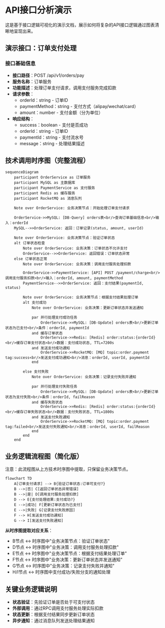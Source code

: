 # API接口分析演示

这是基于接口逻辑可视化的演示文档，展示如何将复杂的API接口逻辑通过图表清晰地呈现出来。

## 演示接口：订单支付处理

### 接口基础信息
- **接口路径**：POST /api/v1/orders/pay
- **服务名称**：订单服务
- **功能描述**：处理订单支付请求，调用支付服务完成扣款
- **请求参数**：
  - orderId：string - 订单ID
  - paymentMethod：string - 支付方式（alipay/wechat/card）
  - amount：number - 支付金额（分为单位）
- **响应结构**：
  - success：boolean - 支付是否成功
  - orderId：string - 订单ID
  - paymentId：string - 支付流水号
  - message：string - 处理结果描述

## 技术调用时序图（完整流程）

```mermaid
sequenceDiagram
    participant OrderService as 订单服务
    participant MySQL as 主数据库
    participant PaymentService as 支付服务
    participant Redis as 缓存服务
    participant RocketMQ as 消息队列
    
    Note over OrderService: 业务决策节点：开始处理订单支付请求
    
    OrderService->>MySQL: [DB-Query] orders表<br/>查询订单基础信息<br/>输入：orderId
    MySQL-->>OrderService: 返回：订单记录(status, amount, userId)
    
    Note over OrderService: 业务决策节点：验证订单状态
    alt 订单状态检查
        Note over OrderService: 业务决策：订单状态不允许支付
        OrderService-->>OrderService: 返回错误：订单状态异常
    else 订单状态正常
        Note over OrderService: 业务决策：调用支付服务处理扣款
        
        OrderService->>PaymentService: [API] POST /payment/charge<br/>调用支付服务扣款<br/>输入：orderId, amount, paymentMethod
        PaymentService-->>OrderService: 返回：支付结果(paymentId, status)
        
        Note over OrderService: 业务决策节点：根据支付结果处理订单
        alt 支付成功
            Note over OrderService: 业务决策：更新订单状态并发送通知
            
            par 并行处理支付成功任务
                OrderService->>MySQL: [DB-Update] orders表<br/>更新订单状态为已支付<br/>条件：orderId, paymentId
            and 缓存订单状态
                OrderService->>Redis: [Redis] order:status:{orderId}<br/>缓存订单支付状态<br/>数据：支付成功状态, TTL=7200s
            and 发送支付成功通知
                OrderService->>RocketMQ: [MQ] topic:order.payment tag:success<br/>发送支付成功通知<br/>消息：orderId, userId, paymentId
            end
            
        else 支付失败
            Note over OrderService: 业务决策：记录支付失败并通知
            
            par 并行处理支付失败任务
                OrderService->>MySQL: [DB-Update] orders表<br/>更新订单状态为支付失败<br/>条件：orderId, failReason
            and 缓存失败状态
                OrderService->>Redis: [Redis] order:status:{orderId}<br/>缓存订单失败状态<br/>数据：支付失败状态, TTL=1800s
            and 发送支付失败通知
                OrderService->>RocketMQ: [MQ] topic:order.payment tag:failed<br/>发送支付失败通知<br/>消息：orderId, userId, failReason
            end
        end
    end
```

## 业务逻辑流程图（简化版）

注意：此流程图从上方技术时序图中提取，只保留业务决策节点。

```mermaid
flowchart TD
    A[订单支付请求] --> B{验证订单状态:订单可支付?}
    B -->|否| C[返回订单状态异常错误]
    B -->|是| D[调用支付服务处理扣款]
    D --> E{支付处理结果:支付成功?}
    E -->|成功| F[更新订单状态为已支付]
    E -->|失败| G[记录支付失败原因]
    F --> H[发送支付成功通知]
    G --> I[发送支付失败通知]
```

**从时序图提取对应关系**：
- B节点 ↔️ 时序图中"业务决策节点：验证订单状态"
- D节点 ↔️ 时序图中"业务决策：调用支付服务处理扣款"
- E节点 ↔️ 时序图中"业务决策节点：根据支付结果处理订单"
- F节点 ↔️ 时序图中"业务决策：更新订单状态并发送通知"
- G节点 ↔️ 时序图中"业务决策：记录支付失败并通知"
- H/I节点 ↔️ 时序图中支付成功/失败分支的通知处理

## 关键业务逻辑说明

- **状态验证**：先验证订单是否处于可支付状态
- **外部调用**：通过RPC调用支付服务处理实际扣款
- **状态更新**：根据支付结果同步更新订单状态
- **异步通知**：通过消息队列发送处理结果通知
